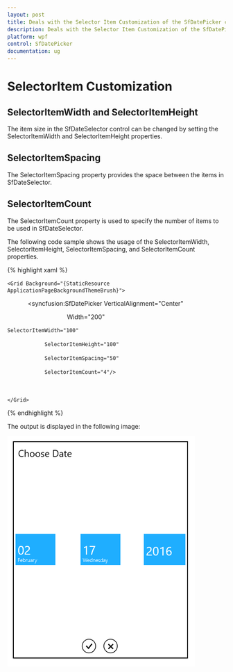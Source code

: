 ```yaml
---
layout: post
title: Deals with the Selector Item Customization of the SfDatePicker control for WPF
description: Deals with the Selector Item Customization of the SfDatePicker control for WPF
platform: wpf
control: SfDatePicker
documentation: ug
---
```


# SelectorItem Customization

## SelectorItemWidth and SelectorItemHeight

The item size in the SfDateSelector control can be changed by setting the SelectorItemWidth and SelectorItemHeight properties.



## SelectorItemSpacing 

The SelectorItemSpacing property provides the space between the items in SfDateSelector.



## SelectorItemCount

The SelectorItemCount property is used to specify the number of items to be used in SfDateSelector.

The following code sample shows the usage of the SelectorItemWidth, SelectorItemHeight, SelectorItemSpacing, and SelectorItemCount properties. 

{% highlight xaml %}



	<Grid Background="{StaticResource ApplicationPageBackgroundThemeBrush}">

            <syncfusion:SfDatePicker VerticalAlignment="Center"

                                   Width="200"

	SelectorItemWidth="100"

                SelectorItemHeight="100"

                SelectorItemSpacing="50"

                SelectorItemCount="4"/>



	</Grid>

{% endhighlight %}

The output is displayed in the following image:

![](Features_images/Features_img10.png)






